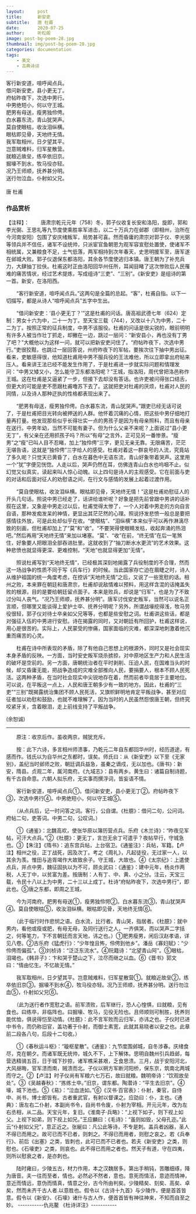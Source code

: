 ```yaml
---
layout:     post
title:      新安吏
subtitle:   唐 杜甫
date:       2020-07-25
author:     听松阁
image: post-bg-poem-28.jpg
thumbnail: img/post-bg-poem-28.jpg
categories: documentation
tags:
    - 美文
    - 古典诗词
---
```


客行新安道，喧呼闻点兵。<br>
借问新安吏，县小更无丁。<br>
府帖昨夜下，次选中男行。<br>
中男绝短小，何以守王城。<br>
肥男有母送，瘦男独伶俜。<br>
白水暮东流，青山犹哭声。<br>
莫自使眼枯，收汝泪纵横。<br>
眼枯即见骨，天地终无情。<br>
我军取相州，日夕望其平。<br>
岂意贼难料，归军星散营。<br>
就粮近故垒，练卒依旧京。<br>
掘壕不到水，牧马役亦轻。<br>
况乃王师顺，抚养甚分明。<br>
送行勿泣血，仆射如父兄。<br>
<br>
唐 杜甫


### 作品赏析
【注释】：
　　唐肃宗乾元元年（758）冬，郭子仪收复长安和洛阳，旋即，郭和李光弼、王思礼等九节度使乘胜率军进击，以二十万兵力在邺郡（即相州，治所在今河南安阳）包围了安庆绪叛军，局势甚可喜。然而昏庸的肃宗对郭子仪、李光弼等领兵并不信任，诸军不设统帅，只派宦官鱼朝恩为观军容宣慰处置使，使诸军不相统属，又兼粮食不足，士气低落，两军相持到次年春天，史思明援军至，唐军遂在邺城大败。郭子仪退保东都洛阳，其余各节度使逃归本镇。唐王朝为了补充兵力，大肆抽丁拉伕。杜甫这时正由洛阳回华州任所，耳闻目睹了这次惨败后人民罹难的痛苦情状，经过艺术提炼，写成组诗“三吏”、“三别”。《新安吏》是组诗的第一首。新安，在洛阳西。
  
　　“客行新安道，喧呼闻点兵。”这两句是全篇的总起。“客”，杜甫自指。以下一切描写，都是从诗人“喧呼闻点兵”五字中生出。
  
　　“借问新安吏：‘县小更无丁？’”这是杜甫的问话。唐高祖武德七年（624）定制：男女十六为中，二十一为丁。至天宝三载（744），又改以十八为中男，二十二为丁。按照正常的征兵制度，中男不该服役。杜甫的问话是很尖锐的，眼前明明有许多人被当作壮丁抓走，却撇在一边，跳过一层问：“新安县小，再也没有丁男了吧？”大概他以为这样一问，就可以把新安吏问住了。“府帖昨夜下，次选中男行。”吏很狡黠，也跳过一层回答说，州府昨夜下的军帖，要挨次往下抽中男出征。看来，吏敏感得很，他知道杜甫用中男不服兵役的王法难他，所以立即拿出府帖来压人。看来讲王法已经不能发生作用了，于是杜甫进一步就实际问题和情理发问：“中男又矮又小，怎么能守卫东都洛阳呢？”王城，指洛阳，周代曾把洛邑称作王城。这在杜甫是又逼紧了一步，但接下去却没有答话。也许吏被问得张口结舌，但更大的可能是吏不愿跟杜甫噜苏下去了。这就把吏对杜甫的厌烦，杜甫对人民的同情，以及诗人那种迂执的性格都表现出来了。
  
　　“肥男有母送，瘦男独伶俜。白水暮东流，青山犹哭声。”跟吏已经无话可说了，于是杜甫把目光转向被押送的人群。他怀着沉痛的心情，把这些中男仔细地打量再打量。他发现那些似乎长得壮实一点的男孩子是因为有母亲照料，而且有母亲在送行。中男年幼，当然不可能有妻子。但为什么父亲不来呢？上面说过“县小更无丁”，有父亲在还用抓孩子吗？所以“有母”之言外，正可见另一番惨景。“瘦男”之“瘦”已叫人目不忍睹，加上“独伶俜”三字，更见无亲无靠。无限痛苦，茫茫无堪告语，这就是“独伶俜”三字给人的感受。杜甫对着这一群哀号的人流，究竟站了多久呢？只觉天已黄昏了，白水在暮色中无语东流，青山好象带着哭声。这里用一个“犹”字便见恍惚。人走以后，哭声仍然在耳，仿佛连青山白水也呜咽不止。似幻觉又似真实，读起来叫人惊心动魄。以上四句是诗人的主观感受。它在前面与吏的对话和后面对征人的劝慰语之间，在行文与感情的发展上起着过渡作用。
  
　　“莫自使眼枯，收汝泪纵横。眼枯即见骨，天地终无情！”这是杜甫劝慰征人的开头几句话。照说中男已经走了，话讲给谁听呢？好象是把先前曾跟中男讲的话补叙在这里，又象是中男走过以后，杜甫觉得太惨了，一个人对着中男走的方向自言自语，那种发痴发呆的神情，更显出其茫茫然的心理。照说抒发悲愤一般总是要把感情往外放，可是此处却似乎在收。“使眼枯”、“泪纵横”本来似乎可以再作淋漓尽致的刻画，但杜甫却加上了“莫”和“收”。“不要哭得使眼睛发枯，收起奔涌的热泪吧。”然后再用“天地终无情”来加以堵塞。“莫”、“收”在前，“终无情”在后一笔煞住，好象要人把眼泪全部吞进肚里。这就收到了“抽刀断水水更流”的艺术效果。这种悲愤也就显得更深、更难控制，“天地”也就显得更加“无情”。
  
　　照说杜甫写到“天地终无情”，已经极其深刻地揭露了兵役制度的不合理，然而这一场战争的性质不同于写《兵车行》的时候。当此国家存亡迫在眉睫之时，诗人从维护祖国的统一角度考虑，在控诉“天地终无情”之后，又说了一些宽慰的话。相州之败，本来罪在朝廷和唐肃宗，杜甫却说敌情难以预料，用这样含混的话掩盖失败的根源，目的是要给朝廷留点面子。本来是败兵，却说是“归军”，也是为了不致过分叫人丧气。“况乃王师顺，抚养甚分明”。唐军讨伐安史叛军，当然可以说名正言顺，但哪里又能谈得上爱护士卒、抚养分明呢？另外，所谓战壕挖得浅，牧马劳役很轻，郭子仪对待士卒亲如父兄等等，也都是些安慰之词。杜甫讲这些话，都是对强征入伍的中男进行安慰。诗在揭露的同时，又对朝廷有所回护，杜甫这样说，用心是很苦的。实际上，人民蒙受的惨痛，国家面临的灾难，都深深地刺激着他沉重而痛苦的心灵。
  
　　杜甫在诗中所表现的矛盾，除了有他自己思想上的根源外，同时又是社会现实本身矛盾的反映。一方面，当时安史叛军烧杀掳掠，对中原地区生产力和人民生活的破坏是空前的。另一方面，唐朝统治者在平时剥削、压迫人民，在国难当头的时候，却又昏庸无能，把战争造成的灾难全部推向人民，要捐要人，根本不顾人民死活。这两种矛盾，在当时社会现实中尖锐地存在着，然而前者毕竟居于主要地位。可以说，在平叛这一点上，人民和唐王朝多少有一致的地方。因此，杜甫的“三吏”“三别”既揭露统治集团不顾人民死活，又旗帜鲜明地肯定平叛战争，甚至对应征者加以劝慰和鼓励，也就不难理解了。因为当时的人民虽然怨恨唐王朝，但终究咬紧牙关，含着眼泪，走上前线支持了平叛战争。　　
  
(余恕诚)

---------------------------------------------
　　原注：收京后作。虽收两京，贼犹充斥。

　　按：此下六诗，多言相州师溃事，乃乾元二年自东都回华州时，经历道途，有感而作。钱氏以为自华州之东都时，误矣。师氏曰：从《新安吏》以下至《无家别》，盖纪当时邺师之败，朝廷调兵益急，虽秦之谪戍，无以加也。《唐书》：新安，隋县。贞观二年，属河南府。《九域志》：县有两乡。黄生曰：诸篇自制诗题，有千古自命意。六朝人拟乐府，无实事而撰浮词，皆妄语不情。

　　客行新安道，喧呼闻点兵①。借问新安吏，县小更无丁②。府帖昨夜下③，次选中男行④。中男绝短小，何以守王城⑤。

　　（从点兵后，记一时问答之词。客行，公自谓。《杜臆》：借问二句，公问词。府帖二句，吏答词。中男二句，公叹词。）

　　①《通鉴》：北魏高欢，使张华原以簿历营点兵。乐府《木兰诗》：“昨夜见军帖，可汗大点兵。”②《杜臆》：更无丁，言岂无余丁可遣乎？夜帖早行，守城急也。③【朱注】《隋书》：追东宫兵帖，上台宿卫。《通鉴注》：兵帖，军籍。【卢注】相州之役，正丁战死，因及次丁。考之《周礼》，凡起徒役，无过家一人，以其余为羡。惟田与追胥竭作大故致余子。守王城，大故也。④《太宗纪》：上遣使点兵，并点中男，魏征固执以为不可，顾炎武曰：《通鉴》：建中元年，杨炎作两税，人无丁中，以贫富为差。按唐制：人有丁、中、黄、小之分。注云，天宝三载，令民十八以上为中男，二十三以上成丁。杜诗“府帖昨夜下，次选中男行”，即此也。⑤唐之东都，即周之王城，

　　今为河南府。肥男有母送①，瘦男独伶愕②。白水暮东流③，青山犹哭声④。莫自使眼枯⑤，收汝泪纵横。眼枯即见骨，天地终无情⑥。

　　（此于临行时作悲悯之语。白水流，比行者。青山哭，指居者。《杜臆》：就中男内，看他或瘦或肥，有母无母，及同行送行之人，一齐俱哭，而以哭声二字括之，何等笔力，下不言朝廷而言天地，讳之也。）①肥男瘦男，闲后汉赵孝语，详见八卷。②古乐府《猛虎行》：“少年惶且怖，伶俜到他乡”。潘岳《寡妇赋》：“少伶俜而偏孤”。③刘桢诗：“泛泛东流水”。④阮籍诗：“北望青山阿”。⑤眼枯，泪竭也。《韩非子》：卞和哭于楚山之下，泣尽而继之以血。⑥《晋书》郭文曰：“情由忆生。不忆故无情。”

　　我军取相州，日夕望其平。岂意贼难料，归军星散营①。就粮近故垒②，练卒依旧京③。掘壕不到水④，牧马役亦轻。况乃王师顺，抚养甚分明。送行勿泣血⑤，仆射如父兄⑥。

　　（此为送行者作宽慰之语。前军溃败，后军继行，恐人心惶惧，曰就粮，见有食也。曰练卒，非临阵也。曰掘壕、牧马，见役无险也。且师顺则可制胜，抚养则能优恤，俱说得恺至动情。《杜臆》：此不言军败而云归军，亦讳之也。子仪时已进中书令，而仍称旧官，盖功著于仆射，而御士素宽，此就其易晓者以安之也。此章前二段各八句，后段十二句收。）

　　①《春秋运斗枢》：“璇枢星散”。《通鉴》：九节度围邺城，自冬涉春。庆绪食尽，克在朝夕。而诸军既无统帅，城久不下，上下解体。思明自魏州引兵趋邺，每营选精骑五百，日于城下抄掠，诸军樵采甚艰，乏食思溃。三月，战于安阳河北，大风昼晦，官军溃而南，贼溃而北。子仪以朔方军断河阳桥，保东京，筑南北两城而守之。②【卢注】时子仪尚有军粮六七万石，故曰就粮。魏明帝诗：“饮观故垒处”。③《吴越春秋》：“拣练士卒。”旧京，谓东都。陶潜诗：“平生去旧京”。④壕，城下池也。⑤《易》：“泣血涟如。”⑥《汉书·百官表》：仆射，秦官，自侍中、尚书，博士郎皆有。古者重武官，有射以督课之。应劭曰：仆，主也。《通典》：唐左右二仆射，本副尚书令，自尚书令废，仆射为宰相。开元元年，改为左右丞相，从二品。天宝元年，复旧。《淮南子·兵略》：“上视下如子，则下视上如父。上视下如弟，则下视上如兄。”王应麟曰：《毛诗》：“虽则如毁，父母孔迩。”此云“仆射如父兄”，意正近之。张綖曰：凡公此等诗，不专是刺。盖兵者凶器，圣人不得已而用之。故可已而不已者，则刺之。不得已而用者，则慰之哀之。若《兵奉行》、前后《出塞》之类，皆刺也，此可已而不已者也。若夫《新安吏》之类，则慰也。《石壕吏》之类，则哀也。此不得已而用之者也。然天子有道，守在四夷，则所以慰衰之者，是亦刺也。

　　陆时雍曰，少陵五古，材力作用，本之汉魏居多。第出手稍钝，苦雕细琢，降为唐音。夫一往而至者，情也。必然必不然者，意也。意死而情活，意迹而情神，意近而情远，意伪而情真，情意之分，古今所由判矣。少陵精矣、刻矣、高矣、卓矣，然而未齐千古人者.以意胜也。假令以《古诗十九首》与少陵作，便是首首皆意。假令以《新安》、《石壕》诸什与古人作，便首首皆有神往神来，不知而自至之妙。
-----------仇兆鳌 《杜诗详注》-----------
